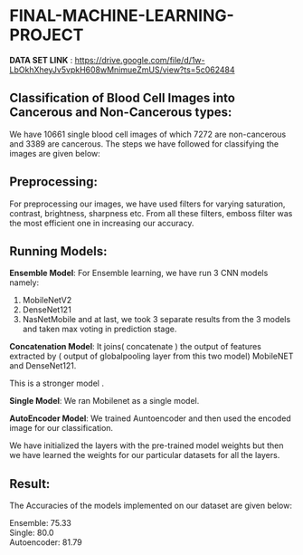 # FINAL-MACHINE-LEARNING-PROJECT

**DATA SET LINK** : https://drive.google.com/file/d/1w-LbOkhXheyJv5vpkH608wMnimueZmUS/view?ts=5c062484


## Classification of Blood Cell Images into Cancerous and Non-Cancerous types:


We have 10661 single blood cell images of which 7272 are non-cancerous and 3389 are cancerous. The steps we have followed for classifying the images are given below:

## Preprocessing:
For preprocessing our images, we have used filters for varying saturation, contrast, brightness, sharpness etc. From all these filters, emboss filter was the most efficient one in increasing our accuracy.


## Running Models:
**Ensemble Model**:
For Ensemble learning, we have run 3 CNN models namely:
1. MobileNetV2
2. DenseNet121
3. NasNetMobile
and at last, we took 3 separate results from the 3 models and taken max voting in prediction stage.

**Concatenation Model**:
It joins( concatenate ) the output of features extracted by ( output  of globalpooling layer from this two model)   MobileNET and   DenseNet121. 

This is a stronger model .


**Single Model**:
We ran Mobilenet as a single model.

**AutoEncoder Model**:
We trained Auntoencoder and then used the encoded image for our classification.

We have initialized the layers with the pre-trained model weights but then we have learned the weights for our particular datasets for all the layers.


## Result:
The Accuracies of the models implemented on our dataset are given below:

Ensemble: 75.33  
Single: 80.0  
Autoencoder: 81.79
